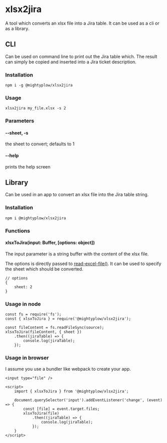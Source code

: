 # xlsx2jira
A tool which converts an xlsx file into a Jira table. It can be used as a cli or as a library.

## CLI
Can be used on command line to print out the Jira table which. The result can simply be copied and inserted
into a Jira ticket description.

### Installation
```
npm i -g @mightyplow/xlsx2jira
```

### Usage
```
xlsx2jira my_file.xlsx -s 2
```
    
### Parameters
#### --sheet, -s
the sheet to convert; defaults to 1

#### --help
prints the help screen

## Library
Can be used in an app to convert an xlsx file into the Jira table string.

### Installation
```
npm i @mightyplow/xlsx2jira
```

### Functions
#### xlsxToJira(input: Buffer, [options: object])
The input parameter is a string buffer with the content of the xlsx file.

The options is directly passed to [read-excel-file()](https://www.npmjs.com/package/read-excel-file).
It can be used to specify the sheet which should be converted.

```
// options
{
    sheet: 2
}
```

### Usage in node
```
const fs = require('fs');
const { xlsxToJira } = require('@mightyplow/xlsx2jira');

const fileContent = fs.readFileSync(source);
xlsxToJira(fileContent, { sheet })
    .then((jiraTable) => {
        console.log(jiraTable);
    });
```

### Usage in browser
I assume you use a bundler like webpack to create your app.

```
<input type="file" />

<script>
    import { xlsxToJira } from '@mightyplow/xlsx2jira';

    document.querySelector('input').addEventListener('change', (event) => {
        const [file] = event.target.files;
        xlsxToJira(file)
            .then((jiraTable) => {
                console.log(jiraTable);
            });
    }
</script>
```

